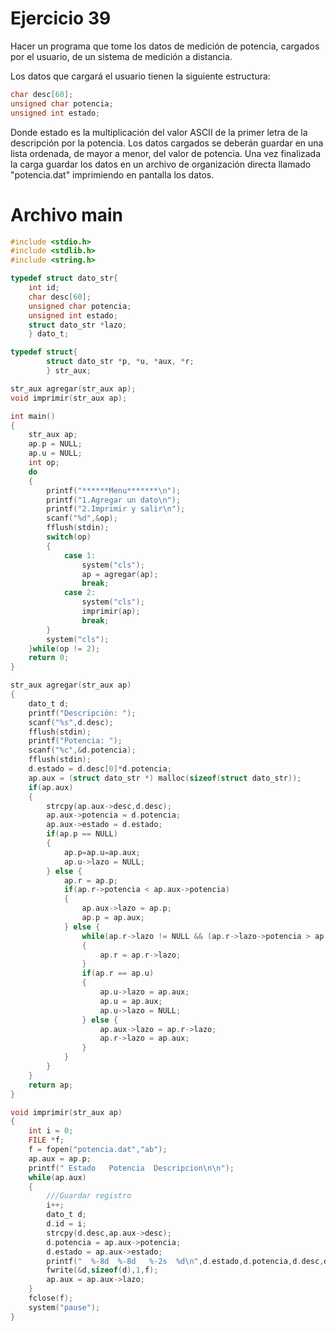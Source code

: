 # Ejercicio 39
Hacer un programa que tome los datos de medición de potencia, cargados por el usuario, de un sistema de medición a distancia.

Los datos que cargará el usuario tienen la siguiente estructura:

```c
char desc[60];
unsigned char potencia;
unsigned int estado;
```

Donde estado es la multiplicación del valor ASCII de la primer letra de la descripción por la potencia. Los datos cargados se deberán guardar en una lista ordenada, de mayor a menor, del valor de potencia. Una vez finalizada la carga guardar los datos en un archivo de organización directa llamado "potencia.dat" imprimiendo en pantalla los datos.

# Archivo main

```c
#include <stdio.h>
#include <stdlib.h>
#include <string.h>

typedef struct dato_str{
    int id;
    char desc[60];
    unsigned char potencia;
    unsigned int estado;
    struct dato_str *lazo;
    } dato_t;

typedef struct{
        struct dato_str *p, *u, *aux, *r;
        } str_aux;

str_aux agregar(str_aux ap);
void imprimir(str_aux ap);

int main()
{
    str_aux ap;
    ap.p = NULL;
    ap.u = NULL;
    int op;
    do
    {
        printf("******Menu*******\n");
        printf("1.Agregar un dato\n");
        printf("2.Imprimir y salir\n");
        scanf("%d",&op);
        fflush(stdin);
        switch(op)
        {
            case 1:
                system("cls");
                ap = agregar(ap);
                break;
            case 2:
                system("cls");
                imprimir(ap);
                break;
        }
        system("cls");
    }while(op != 2);
    return 0;
}

str_aux agregar(str_aux ap)
{
    dato_t d;
    printf("Descripción: ");
    scanf("%s",d.desc);
    fflush(stdin);
    printf("Potencia: ");
    scanf("%c",&d.potencia);
    fflush(stdin);
    d.estado = d.desc[0]*d.potencia;
    ap.aux = (struct dato_str *) malloc(sizeof(struct dato_str));
    if(ap.aux)
    {
        strcpy(ap.aux->desc,d.desc);
        ap.aux->potencia = d.potencia;
        ap.aux->estado = d.estado;
        if(ap.p == NULL)
        {
            ap.p=ap.u=ap.aux;
            ap.u->lazo = NULL;
        } else {
            ap.r = ap.p;
            if(ap.r->potencia < ap.aux->potencia)
            {
                ap.aux->lazo = ap.p;
                ap.p = ap.aux;
            } else {
                while(ap.r->lazo != NULL && (ap.r->lazo->potencia > ap.aux->potencia))
                {
                    ap.r = ap.r->lazo;
                }
                if(ap.r == ap.u)
                {
                    ap.u->lazo = ap.aux;
                    ap.u = ap.aux;
                    ap.u->lazo = NULL;
                } else {
                    ap.aux->lazo = ap.r->lazo;
                    ap.r->lazo = ap.aux;
                }
            }
        }
    }
    return ap;
}

void imprimir(str_aux ap)
{
    int i = 0;
    FILE *f;
    f = fopen("potencia.dat","ab");
    ap.aux = ap.p;
    printf(" Estado   Potencia  Descripcion\n\n");
    while(ap.aux)
    {
        ///Guardar registro
        i++;
        dato_t d;
        d.id = i;
        strcpy(d.desc,ap.aux->desc);
        d.potencia = ap.aux->potencia;
        d.estado = ap.aux->estado;
        printf("  %-8d  %-8d   %-2s  %d\n",d.estado,d.potencia,d.desc,d.id);
        fwrite(&d,sizeof(d),1,f);
        ap.aux = ap.aux->lazo;
    }
    fclose(f);
    system("pause");
}
```
